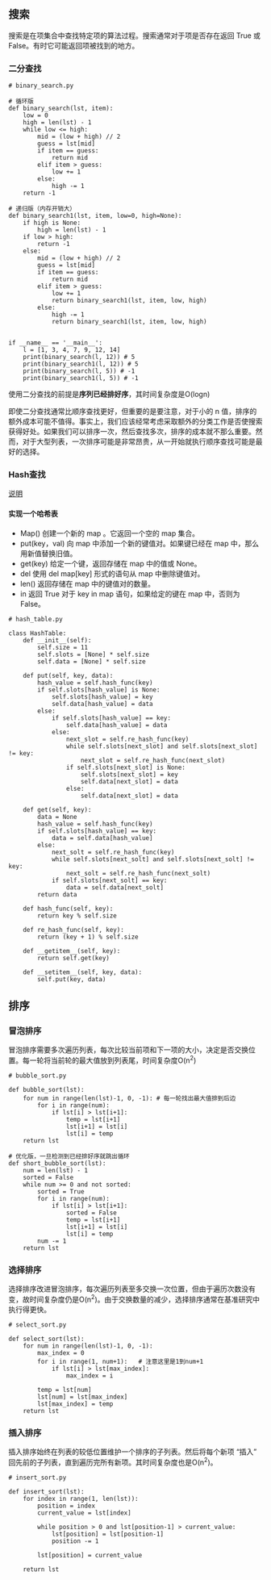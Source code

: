 ## 搜索
搜索是在项集合中查找特定项的算法过程。搜索通常对于项是否存在返回 True 或 False。有时它可能返回项被找到的地方。
### 二分查找
<pre><code># binary_search.py

# 循环版
def binary_search(lst, item):
    low = 0
    high = len(lst) - 1
    while low <= high:
        mid = (low + high) // 2
        guess = lst[mid]
        if item == guess:
            return mid
        elif item > guess:
            low += 1
        else:
            high -= 1
    return -1

# 递归版（内存开销大）
def binary_search1(lst, item, low=0, high=None):
    if high is None:
        high = len(lst) - 1
    if low > high:
        return -1
    else:
        mid = (low + high) // 2
        guess = lst[mid]
        if item == guess:
            return mid
        elif item > guess:
            low += 1
            return binary_search1(lst, item, low, high)
        else:
            high -= 1
            return binary_search1(lst, item, low, high)


if __name__ == '__main__':
    l = [1, 3, 4, 7, 9, 12, 14]
    print(binary_search(l, 12)) # 5
    print(binary_search1(l, 12)) # 5
    print(binary_search(l, 5)) # -1
    print(binary_search1(l, 5)) # -1
</pre></code>
使用二分查找的前提是**序列已经排好序**，其时间复杂度是O(logn)

即使二分查找通常比顺序查找更好，但重要的是要注意，对于小的 n 值，排序的额外成本可能不值得。事实上，我们应该经常考虑采取额外的分类工作是否使搜索获得好处。如果我们可以排序一次，然后查找多次，排序的成本就不那么重要。然而，对于大型列表，一次排序可能是非常昂贵，从一开始就执行顺序查找可能是最好的选择。
### Hash查找
[说明](https://facert.gitbooks.io/python-data-structure-cn/5.%E6%8E%92%E5%BA%8F%E5%92%8C%E6%90%9C%E7%B4%A2/5.5.Hash%E6%9F%A5%E6%89%BE/)
#### 实现一个哈希表
+ Map() 创建一个新的 map 。它返回一个空的 map 集合。
+ put(key，val) 向 map 中添加一个新的键值对。如果键已经在 map 中，那么用新值替换旧值。
+ get(key) 给定一个键，返回存储在 map 中的值或 None。
+ del 使用 del map[key] 形式的语句从 map 中删除键值对。
+ len() 返回存储在 map 中的键值对的数量。
+ in 返回 True 对于 key in map 语句，如果给定的键在 map 中，否则为False。

<pre><code># hash_table.py

class HashTable:
    def __init__(self):
        self.size = 11
        self.slots = [None] * self.size
        self.data = [None] * self.size

    def put(self, key, data):
        hash_value = self.hash_func(key)
        if self.slots[hash_value] is None:
            self.slots[hash_value] = key
            self.data[hash_value] = data
        else:
            if self.slots[hash_value] == key:
                self.data[hash_value] = data
            else:
                next_slot = self.re_hash_func(key)
                while self.slots[next_slot] and self.slots[next_slot] != key:
                    next_slot = self.re_hash_func(next_slot)
                if self.slots[next_slot] is None:
                    self.slots[next_slot] = key
                    self.data[next_slot] = data
                else:
                    self.data[next_slot] = data

    def get(self, key):
        data = None
        hash_value = self.hash_func(key)
        if self.slots[hash_value] == key:
            data = self.data[hash_value]
        else:
            next_solt = self.re_hash_func(key)
            while self.slots[next_solt] and self.slots[next_solt] != key:
                next_solt = self.re_hash_func(next_solt)
            if self.slots[next_solt] == key:
                data = self.data[next_solt]
        return data

    def hash_func(self, key):
        return key % self.size

    def re_hash_func(self, key):
        return (key + 1) % self.size

    def __getitem__(self, key):
        return self.get(key)

    def __setitem__(self, key, data):
        self.put(key, data)
</pre></code>
## 排序
### 冒泡排序
冒泡排序需要多次遍历列表，每次比较当前项和下一项的大小，决定是否交换位置。每一轮将当前轮的最大值放到列表尾，时间复杂度O(n<sup>2</sup>)
<pre><code># bubble_sort.py

def bubble_sort(lst):
    for num in range(len(lst)-1, 0, -1): # 每一轮找出最大值排到后边
        for i in range(num):
            if lst[i] > lst[i+1]:
                temp = lst[i+1]
                lst[i+1] = lst[i]
                lst[i] = temp
    return lst

# 优化版，一旦检测到已经排好序就跳出循环
def short_bubble_sort(lst):
    num = len(lst) - 1
    sorted = False
    while num >= 0 and not sorted:
        sorted = True
        for i in range(num):
            if lst[i] > lst[i+1]:
                sorted = False
                temp = lst[i+1]
                lst[i+1] = lst[i]
                lst[i] = temp
        num -= 1
    return lst
</pre></code>
### 选择排序
选择排序改进冒泡排序，每次遍历列表至多交换一次位置，但由于遍历次数没有变，故时间复杂度仍是O(n<sup>2</sup>)。由于交换数量的减少，选择排序通常在基准研究中执行得更快。
<pre><code># select_sort.py

def select_sort(lst):
    for num in range(len(lst)-1, 0, -1):
        max_index = 0
        for i in range(1, num+1):   # 注意这里是1到num+1
            if lst[i] > lst[max_index]:
                max_index = i

        temp = lst[num]
        lst[num] = lst[max_index]
        lst[max_index] = temp
    return lst
</pre></code>
### 插入排序
插入排序始终在列表的较低位置维护一个排序的子列表。然后将每个新项 “插入” 回先前的子列表，直到遍历完所有新项。其时间复杂度也是O(n<sup>2</sup>)。
<pre><code># insert_sort.py

def insert_sort(lst):
    for index in range(1, len(lst)):
        position = index
        current_value = lst[index]

        while position > 0 and lst[position-1] > current_value:
            lst[position] = lst[position-1]
            position -= 1
        
        lst[position] = current_value

    return lst
</pre></code>





